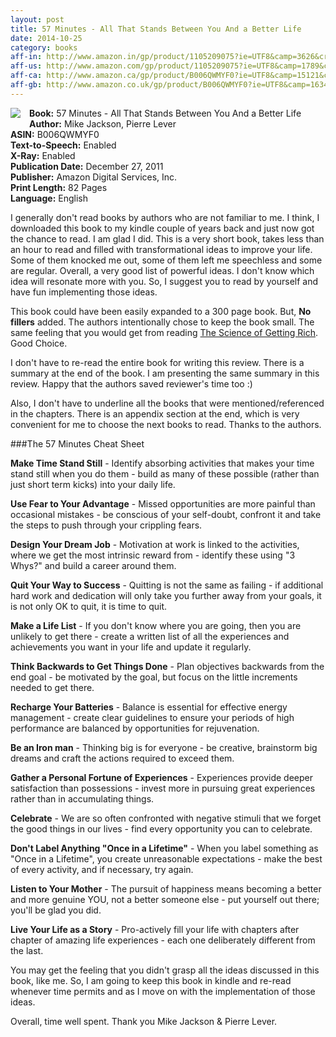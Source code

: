 ```yaml
---
layout: post
title: 57 Minutes - All That Stands Between You And a Better Life
date: 2014-10-25
category: books
aff-in: http://www.amazon.in/gp/product/1105209075?ie=UTF8&camp=3626&creativeASIN=1105209075&linkCode=xm2&tag=smileprem-in-21
aff-us: http://www.amazon.com/gp/product/1105209075?ie=UTF8&camp=1789&creativeASIN=1105209075&linkCode=xm2&tag=smileprem-us-20
aff-ca: http://www.amazon.ca/gp/product/B006QWMYF0?ie=UTF8&camp=15121&creativeASIN=B006QWMYF0&linkCode=xm2&tag=smileprem-ca-20
aff-gb: http://www.amazon.co.uk/gp/product/B006QWMYF0?ie=UTF8&camp=1634&creativeASIN=B006QWMYF0&linkCode=xm2&tag=smileprem-gb-21
---
```


<img style="clear: right; float: left; margin-bottom: 1em; margin-right: 1em;" 
src="{{site.img-url}}/57-minutes-book-mike-jackson-pierre-lever.jpg"/>
**Book:** 57 Minutes - All That Stands Between You And a Better Life  
**Author:** Mike Jackson, Pierre Lever  
**ASIN:** B006QWMYF0  
**Text-to-Speech:** Enabled  
**X-Ray:** Enabled  
**Publication Date:** December 27, 2011  
**Publisher:** Amazon Digital Services, Inc.  
**Print Length:** 82 Pages  
**Language:** English  

I generally don't read books by authors who are not familiar to me. I think, I downloaded this book to my kindle couple of years back and just now got the chance to read. I am glad I did. This is a very short book, takes less than an hour to read and filled with transformational ideas to improve your life. Some of them knocked me out, some of them left me speechless and some are regular. Overall, a very good list of powerful ideas. I don't know which idea will resonate more with you. So, I suggest you to read by yourself and have fun implementing those ideas.

This book could have been easily expanded to a 300 page book. But, **No fillers** added. The authors intentionally chose to keep the book small. The same feeling that you would get from reading [The Science of Getting Rich](http://www.amazon.com/gp/product/1604598875?ie=UTF8&camp=1789&creativeASIN=1604598875&linkCode=xm2&tag=smileprem-us-20). Good Choice.  

I don't have to re-read the entire book for writing this review. There is a summary at the end of the book. I am presenting the same summary in this review. Happy that the authors saved reviewer's time too :)

Also, I don't have to underline all the books that were mentioned/referenced in the chapters. There is an appendix section at the end, which is very convenient for me to choose the next books to read. Thanks to the authors.

###The 57 Minutes Cheat Sheet

**Make Time Stand Still** - Identify absorbing activities that makes your time stand still when you do them - build as many of these possible (rather than just short term kicks) into your daily life.

**Use Fear to Your Advantage** - Missed opportunities are more painful than occasional mistakes - be conscious of your self-doubt, confront it and take the steps to push through your crippling fears.

**Design Your Dream Job** - Motivation at work is linked to the activities, where we get the most intrinsic reward from - identify these using "3 Whys?" and build a career around them.

**Quit Your Way to Success** - Quitting is not the same as failing - if additional hard work and dedication will only take you further away from your goals, it is not only OK to quit, it is time to quit.

**Make a Life List** - If you don't know where you are going, then you are unlikely to get there - create a written list of all the experiences and achievements you want in your life and update it regularly.

**Think Backwards to Get Things Done** - Plan objectives backwards from the end goal -  be motivated by the goal, but focus on the little increments needed to get there.

**Recharge Your Batteries** - Balance is essential for effective energy management - create clear guidelines to ensure your periods of high performance are balanced by opportunities for rejuvenation.

**Be an Iron man** - Thinking big is for everyone - be creative, brainstorm big dreams and craft the actions required to exceed them.

**Gather a Personal Fortune of Experiences** - Experiences provide deeper satisfaction than possessions - invest more in pursuing great experiences rather than in accumulating things.

**Celebrate** - We are so often confronted with negative stimuli that we forget the good things in our lives - find every opportunity you can to celebrate.

**Don't Label Anything "Once in a Lifetime"** - When you label something as "Once in a Lifetime", you create unreasonable expectations - make the best of every activity, and if necessary, try again.

**Listen to Your Mother** - The pursuit of happiness means becoming a better and more genuine YOU, not a better someone else - put yourself out there; you'll be glad you did.

**Live Your Life as a Story** - Pro-actively fill your life with chapters after chapter of amazing life experiences - each one deliberately different from the last.

You may get the feeling that you didn't grasp all the ideas discussed in this book, like me. So, I am going to keep this book in kindle and re-read whenever time permits and as I move on with the implementation of those ideas. 

Overall, time well spent. Thank you Mike Jackson & Pierre Lever.
